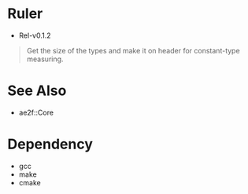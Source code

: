 # Ruler
- Rel-v0.1.2
> Get the size of the types and make it on header for constant-type measuring.

# See Also
- ae2f::Core

# Dependency
- gcc
- make
- cmake